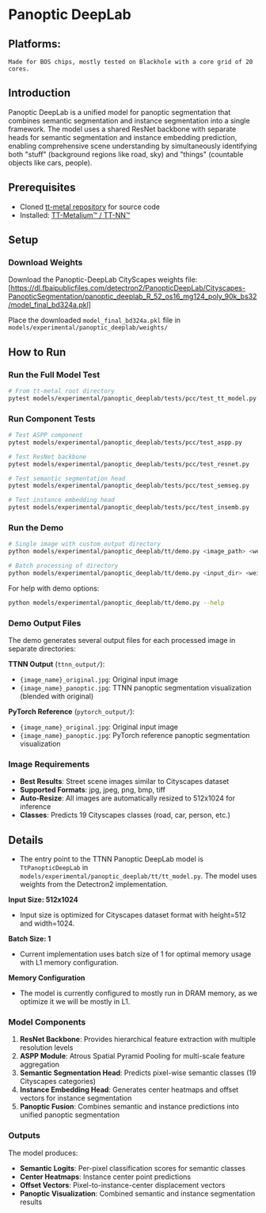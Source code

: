 # Panoptic DeepLab

## Platforms:
    Made for BOS chips, mostly tested on Blackhole with a core grid of 20 cores.

## Introduction
Panoptic DeepLab is a unified model for panoptic segmentation that combines semantic segmentation and instance segmentation into a single framework. The model uses a shared ResNet backbone with separate heads for semantic segmentation and instance embedding prediction, enabling comprehensive scene understanding by simultaneously identifying both "stuff" (background regions like road, sky) and "things" (countable objects like cars, people).

## Prerequisites
- Cloned [tt-metal repository](https://github.com/tenstorrent/tt-metal) for source code
- Installed: [TT-Metalium™ / TT-NN™](https://github.com/tenstorrent/tt-metal/blob/main/INSTALLING.md)

## Setup

### Download Weights

Download the Panoptic-DeepLab CityScapes weights file:
[https://dl.fbaipublicfiles.com/detectron2/PanopticDeepLab/Cityscapes-PanopticSegmentation/panoptic_deeplab_R_52_os16_mg124_poly_90k_bs32/model_final_bd324a.pkl]

Place the downloaded `model_final_bd324a.pkl` file in `models/experimental/panoptic_deeplab/weights/`

## How to Run

### Run the Full Model Test
```bash
# From tt-metal root directory
pytest models/experimental/panoptic_deeplab/tests/pcc/test_tt_model.py
```

### Run Component Tests
```bash
# Test ASPP component
pytest models/experimental/panoptic_deeplab/tests/pcc/test_aspp.py

# Test ResNet backbone
pytest models/experimental/panoptic_deeplab/tests/pcc/test_resnet.py

# Test semantic segmentation head
pytest models/experimental/panoptic_deeplab/tests/pcc/test_semseg.py

# Test instance embedding head
pytest models/experimental/panoptic_deeplab/tests/pcc/test_insemb.py
```

### Run the Demo
```bash
# Single image with custom output directory
python models/experimental/panoptic_deeplab/tt/demo.py <image_path> <weights_path> <output_dir>

# Batch processing of directory
python models/experimental/panoptic_deeplab/tt/demo.py <input_dir> <weights_path> <output_dir> --batch
```

For help with demo options:
```bash
python models/experimental/panoptic_deeplab/tt/demo.py --help
```

### Demo Output Files

The demo generates several output files for each processed image in separate directories:

**TTNN Output** (`ttnn_output/`):
- `{image_name}_original.jpg`: Original input image
- `{image_name}_panoptic.jpg`: TTNN panoptic segmentation visualization (blended with original)

**PyTorch Reference** (`pytorch_output/`):
- `{image_name}_original.jpg`: Original input image
- `{image_name}_panoptic.jpg`: PyTorch reference panoptic segmentation visualization

### Image Requirements

- **Best Results**: Street scene images similar to Cityscapes dataset
- **Supported Formats**: jpg, jpeg, png, bmp, tiff
- **Auto-Resize**: All images are automatically resized to 512x1024 for inference
- **Classes**: Predicts 19 Cityscapes classes (road, car, person, etc.)

## Details

- The entry point to the TTNN Panoptic DeepLab model is `TtPanopticDeepLab` in `models/experimental/panoptic_deeplab/tt/tt_model.py`. The model uses weights from the Detectron2 implementation.

**Input Size: 512x1024**
- Input size is optimized for Cityscapes dataset format with height=512 and width=1024.

**Batch Size: 1**
- Current implementation uses batch size of 1 for optimal memory usage with L1 memory configuration.

**Memory Configuration**
- The model is currently configured to mostly run in DRAM memory, as we optimize it we will be mostly in L1.

### Model Components

1. **ResNet Backbone**: Provides hierarchical feature extraction with multiple resolution levels
2. **ASPP Module**: Atrous Spatial Pyramid Pooling for multi-scale feature aggregation
3. **Semantic Segmentation Head**: Predicts pixel-wise semantic classes (19 Cityscapes categories)
4. **Instance Embedding Head**: Generates center heatmaps and offset vectors for instance segmentation
5. **Panoptic Fusion**: Combines semantic and instance predictions into unified panoptic segmentation

### Outputs

The model produces:
- **Semantic Logits**: Per-pixel classification scores for semantic classes
- **Center Heatmaps**: Instance center point predictions
- **Offset Vectors**: Pixel-to-instance-center displacement vectors
- **Panoptic Visualization**: Combined semantic and instance segmentation results

